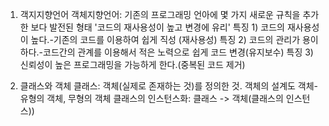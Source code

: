 1. 객지지향언어
  객체지향언어: 기존의 프로그래밍 언아에 몇 가지 새로운 규칙을 추가한 보다 발전된 형태
   '코드의 재사용성이 높고 변경에 유리'
    특징 1) 코드의 재사용성이 높다.-기존의 코드를 이용하여 쉽게 직성 (재사용성)
    특징 2) 코드의 관리가 용이하다.-코드간의 관계를 이용해서 적은 노력으로 쉽게 코드 변경(유지보수)
    특징 3) 신뢰성이 높은 프로그래밍을 가능하게 한다.(중복된 코드 제거)

2. 클래스와 객체
  클래스: 객체(실제로 존재하는 것)를 정의한 것. 객체의 설계도
  객체- 유형의 객체, 무형의 객체
  클래스의 인스턴스화: 클래스 -> 객체(클래스의 인스턴스))
